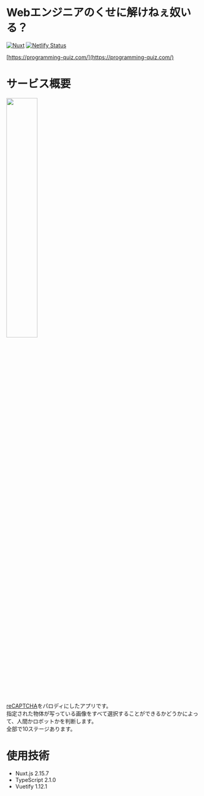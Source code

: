 # Webエンジニアのくせに解けねぇ奴いる？
[![Nuxt](https://img.shields.io/badge/Nuxt-v2.15.7-brightgreen)](https://img.shields.io/badge/Nuxt-v2.15.7-brightgreen)
[![Netlify Status](https://api.netlify.com/api/v1/badges/88272fac-1b20-4a09-937c-0b5579d1d4dd/deploy-status)](https://app.netlify.com/sites/programming-riddle/deploys)

[https://programming-quiz.com/](https://programming-quiz.com/)

# サービス概要

<a href="https://perfect-security.jp/">
  <img width="40%" src="https://user-images.githubusercontent.com/72296262/122736426-fb7dae80-d2ba-11eb-8c18-9f56fef17568.gif" />
</a>

[reCAPTCHA](https://www.google.com/recaptcha/about/)をパロディにしたアプリです。  
指定された物体が写っている画像をすべて選択することができるかどうかによって、人間かロボットかを判断します。  
全部で10ステージあります。

# 使用技術
- Nuxt.js 2.15.7
- TypeScript 2.1.0
- Vuetify 1.12.1
